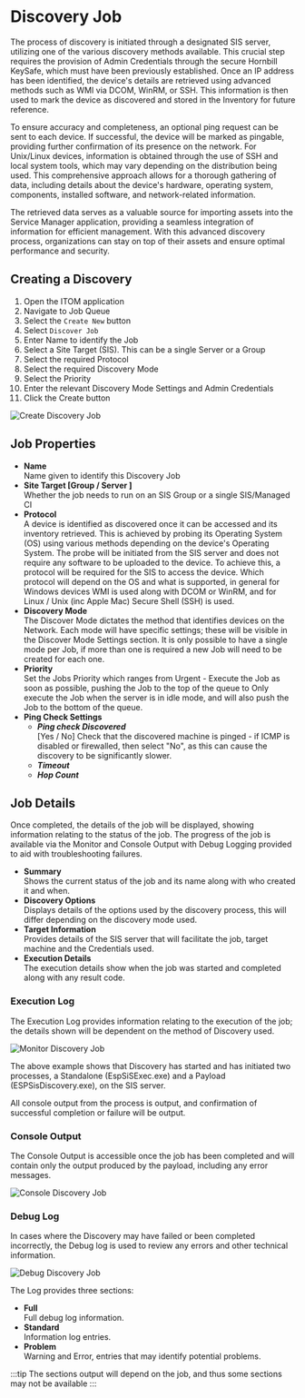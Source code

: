 # Discovery Job
The process of discovery is initiated through a designated SIS server, utilizing one of the various discovery methods available. This crucial step requires the provision of Admin Credentials through the secure Hornbill KeySafe, which must have been previously established. Once an IP address has been identified, the device's details are retrieved using advanced methods such as WMI via DCOM, WinRM, or SSH. This information is then used to mark the device as discovered and stored in the Inventory for future reference.

To ensure accuracy and completeness, an optional ping request can be sent to each device. If successful, the device will be marked as pingable, providing further confirmation of its presence on the network. For Unix/Linux devices, information is obtained through the use of SSH and local system tools, which may vary depending on the distribution being used. This comprehensive approach allows for a thorough gathering of data, including details about the device's hardware, operating system, components, installed software, and network-related information.

The retrieved data serves as a valuable source for importing assets into the Service Manager application, providing a seamless integration of information for efficient management. With this advanced discovery process, organizations can stay on top of their assets and ensure optimal performance and security.

## Creating a Discovery
1. Open the ITOM application
1. Navigate to Job Queue
1. Select the `Create New` button
1. Select `Discover Job`
1. Enter Name to identify the Job
1. Select a Site Target (SIS). This can be a single Server or a Group
1. Select the required Protocol
1. Select the required Discovery Mode
1. Select the Priority
1. Enter the relevant Discovery Mode Settings and Admin Credentials
1. Click the Create button

![Create Discovery Job](_books/itom-user-guide/jobs/images/create-discovery-job.png)

## Job Properties
* **Name**<br>Name given to identify this Discovery Job
* **Site Target [Group / Server ]**<br>Whether the job needs to run on an SIS Group or a single SIS/Managed CI
* **Protocol**<br>A device is identified as discovered once it can be accessed and its inventory retrieved. This is achieved by probing its Operating System (OS) using various methods depending on the device's Operating System. The probe will be initiated from the SIS server and does not require any software to be uploaded to the device. To achieve this, a protocol will be required for the SIS to access the device. Which protocol will depend on the OS and what is supported, in general for Windows devices WMI is used along with DCOM or WinRM, and for Linux / Unix (inc Apple Mac) Secure Shell (SSH) is used.
* **Discovery Mode**<br>The Discover Mode dictates the method that identifies devices on the Network. Each mode will have specific settings; these will be visible in the Discover Mode Settings section. It is only possible to have a single mode per Job, if more than one is required a new Job will need to be created for each one.
* **Priority**<br>Set the Jobs Priority which ranges from Urgent - Execute the Job as soon as possible, pushing the Job to the top of the queue to Only execute the Job when the server is in idle mode, and will also push the Job to the bottom of the queue.
* **Ping Check Settings**<br>
    * ***Ping check Discovered***<br>[Yes / No] Check that the discovered machine is pinged - if ICMP is disabled or firewalled, then select "No", as this can cause the discovery to be significantly slower.
    * ***Timeout***<br>
    * ***Hop Count***<br>

## Job Details
Once completed, the details of the job will be displayed, showing information relating to the status of the job. The progress of the job is available via the Monitor and Console Output with Debug Logging provided to aid with troubleshooting failures.

* **Summary**<br>Shows the current status of the job and its name along with who created it and when.
* **Discovery Options**<br>Displays details of the options used by the discovery process, this will differ depending on the discovery mode used.
* **Target Information**<br>Provides details of the SIS server that will facilitate the job, target machine and the Credentials used.
* **Execution Details**<br>The execution details show when the job was started and completed along with any result code.

### Execution Log
The Execution Log provides information relating to the execution of the job; the details shown will be dependent on the method of Discovery used.

![Monitor Discovery Job](_books/itom-user-guide/jobs/images/monitor-discovery-job.png)

The above example shows that Discovery has started and has initiated two processes, a Standalone (EspSiSExec.exe) and a Payload (ESPSisDiscovery.exe), on the SIS server.

All console output from the process is output, and confirmation of successful completion or failure will be output.

### Console Output
The Console Output is accessible once the job has been completed and will contain only the output produced by the payload, including any error messages.

![Console Discovery Job](_books/itom-user-guide/jobs/images/console-discovery-job.png)

### Debug Log
In cases where the Discovery may have failed or been completed incorrectly, the Debug log is used to review any errors and other technical information.

![Debug Discovery Job](_books/itom-user-guide/jobs/images/debug-discovery-job.png)

The Log provides three sections:

* **Full**<br>Full debug log information.
* **Standard**<br>Information log entries.
* **Problem**<br>Warning and Error, entries that may identify potential problems.

:::tip
The sections output will depend on the job, and thus some sections may not be available
:::